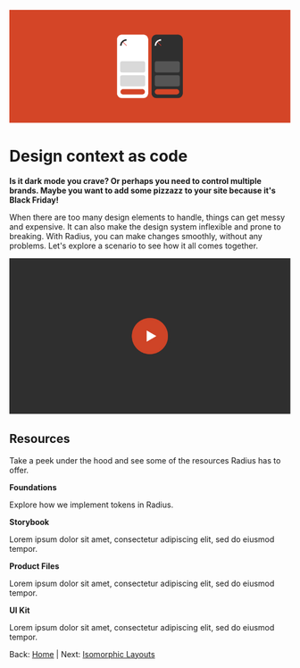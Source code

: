 
![Alternative Text](../assets/images/design-context-as-code-fw.jpg)

# Design context as code

**Is it dark mode you crave? Or perhaps you need to control multiple brands. Maybe you want to add some pizzazz to your site because it's Black Friday!** 

When there are too many design elements to handle, things can get messy and expensive. It can also make the design system inflexible and prone to breaking. With Radius, you can make changes smoothly, without any problems. Let's explore a scenario to see how it all comes together.

![Alternative Text](../assets/images/video-placeholder.jpg)

## Resources

Take a peek under the hood and see some of the resources Radius has to offer.

**Foundations**

Explore how we implement tokens in Radius. 

**Storybook**

Lorem ipsum dolor sit amet, consectetur adipiscing elit, sed do eiusmod tempor.

**Product Files**

Lorem ipsum dolor sit amet, consectetur adipiscing elit, sed do eiusmod tempor.

**UI Kit**

Lorem ipsum dolor sit amet, consectetur adipiscing elit, sed do eiusmod tempor.

Back: [Home](radius-home.md) | Next: [Isomorphic Layouts](isomorphic-layouts.md)

